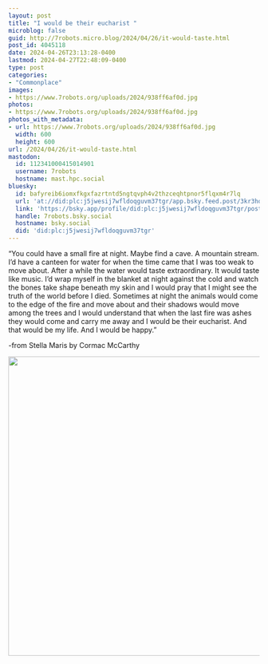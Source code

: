 ```yaml
---
layout: post
title: "I would be their eucharist "
microblog: false
guid: http://7robots.micro.blog/2024/04/26/it-would-taste.html
post_id: 4045118
date: 2024-04-26T23:13:28-0400
lastmod: 2024-04-27T22:48:09-0400
type: post
categories:
- "Commonplace"
images:
- https://www.7robots.org/uploads/2024/938ff6af0d.jpg
photos:
- https://www.7robots.org/uploads/2024/938ff6af0d.jpg
photos_with_metadata:
- url: https://www.7robots.org/uploads/2024/938ff6af0d.jpg
  width: 600
  height: 600
url: /2024/04/26/it-would-taste.html
mastodon:
  id: 112341000415014901
  username: 7robots
  hostname: mast.hpc.social
bluesky:
  id: bafyreib6iomxfkgxfazrtntd5ngtqvph4v2thzceqhtpnor5flqxm4r7lq
  url: 'at://did:plc:j5jwesij7wfldoqguvm37tgr/app.bsky.feed.post/3kr3hofvi6a2a'
  link: 'https://bsky.app/profile/did:plc:j5jwesij7wfldoqguvm37tgr/post/3kr3hofvi6a2a'
  handle: 7robots.bsky.social
  hostname: bsky.social
  did: 'did:plc:j5jwesij7wfldoqguvm37tgr'
---
```

“You could have a small fire at night. Maybe find a cave. A mountain stream. I’d have a canteen for water for when the time came that I was too weak to move about. After a while the water would taste extraordinary. It would taste like music. I’d wrap myself in the blanket at night against the cold and watch the bones take shape beneath my skin and I would pray that I might see the truth of the world before I died. Sometimes at night the animals would come to the edge of the fire and move about and their shadows would move among the trees and I would understand that when the last fire was ashes they would come and carry me away and I would be their eucharist. And that would be my life. And I would be happy.”

-from Stella Maris by Cormac McCarthy






<img src="uploads/2024/938ff6af0d.jpg" width="600" height="600" alt="">
